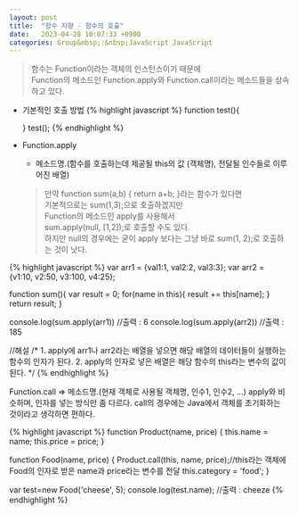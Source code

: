```yaml
---
layout: post
title:  "함수 지향 - 함수의 호출"
date:   2023-04-28 10:07:33 +0900
categories: Group&nbsp;:&nbsp;JavaScript JavaScript
---
```


>함수는 Function이라는 객체의 인스턴스이기 때문에  
>Function의 메소드인 Function.apply와 Function.call이라는 메소드들을 상속하고 있다.

- 기본적인 호출 방법
    {% highlight javascript %}
    function test(){
        
    }
    test();
    {% endhighlight %}

- Function.apply
    - 메소드명.(함수를 호출하는데 제공될 this의 값 (객체명), 전달될 인수들로 이루어진 배열)
    
    >만약 function sum(a,b) { return a+b; }라는 함수가 있다면  
    >기본적으로는 sum(1,3);으로 호출하겠지만  
    >Function의 메소드인 apply를 사용해서  
    >sum.apply(null, [1,2]);로 호출할 수도 있다.  
    >하지만 null의 경우에는 굳이 apply 보다는 그냥 바로 sum(1, 2);로 호출하는 것이 낫다.

{% highlight javascript %}
var arr1 = {val1:1, val2:2, val3:3};
var arr2 = {v1:10, v2:50, v3:100, v4:25};

function sum(){
    var result = 0;
    for(name in this){
        result += this[name];
    }
    return result;
}

console.log(sum.apply(arr1)) //출력 : 6
console.log(sum.apply(arr2)) //출력 : 185

//해설
/*
    1. apply에 arr1나 arr2라는 배열을 넣으면 해당 배열의 데이터들이 실행하는 함수의 인자가 된다.
    2. apply의 인자로 넣은 배열은 해당 함수의 this라는 변수의 값이 된다.
*/
{% endhighlight %}

Function.call => 메소드명.(현재 객체로 사용될 객체명, 인수1, 인수2, ...)
    apply와 비슷하며, 인자를 넣는 방식만 좀 다르다.
    call의 경우에는 Java에서 객체를 초기화하는 것이라고 생각하면 편하다.

{% highlight javascript %}
function Product(name, price) {
    this.name = name;
    this.price = price;
}

function Food(name, price) {
    Product.call(this, name, price);//this라는 객체에 Food의 인자로 받은 name과 price라는 변수를 전달
    this.category = 'food';
}

var test=new Food('cheese', 5);
console.log(test.name); //출력 : cheeze
{% endhighlight %}